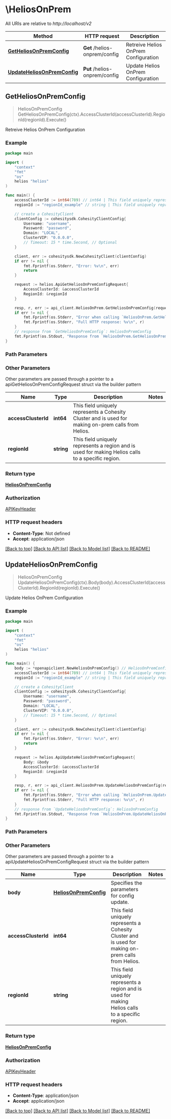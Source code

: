 # \HeliosOnPrem

All URIs are relative to *http://localhost/v2*

Method | HTTP request | Description
------------- | ------------- | -------------
[**GetHeliosOnPremConfig**](HeliosOnPrem.md#GetHeliosOnPremConfig) | **Get** /helios-onprem/config | Retreive Helios OnPrem Configuration
[**UpdateHeliosOnPremConfig**](HeliosOnPrem.md#UpdateHeliosOnPremConfig) | **Put** /helios-onprem/config | Update Helios OnPrem Configuration



## GetHeliosOnPremConfig

> HeliosOnPremConfig GetHeliosOnPremConfig(ctx).AccessClusterId(accessClusterId).RegionId(regionId).Execute()

Retreive Helios OnPrem Configuration



### Example

```go
package main

import (
    "context"
    "fmt"
    "os"
    helios "helios"
)

func main() {
    accessClusterId := int64(789) // int64 | This field uniquely represents a Cohesity Cluster and is used for making on-prem calls from Helios. (optional)
    regionId := "regionId_example" // string | This field uniquely represents a region and is used for making Helios calls to a specific region. (optional)

    // create a CohesityClient
    clientConfig := cohesitysdk.CohesityClientConfig{
        Username: "username",
        Password: "password",
        Domain: "LOCAL",
        ClusterVIP: "0.0.0.0",
        // Timeout: 15 * time.Second, // Optional 
    }

    client, err := cohesitysdk.NewCohesityClient(clientConfig)
    if err != nil {
        fmt.Fprintf(os.Stderr, "Error: %v\n", err)
        return
    }

    request := helios.ApiGetHeliosOnPremConfigRequest{
        AccessClusterId: &accessClusterId
        RegionId: &regionId
    }

    resp, r, err := api_client.HeliosOnPrem.GetHeliosOnPremConfig(request)
    if err != nil {
        fmt.Fprintf(os.Stderr, "Error when calling `HeliosOnPrem.GetHeliosOnPremConfig``: %v\n", err)
        fmt.Fprintf(os.Stderr, "Full HTTP response: %v\n", r)
    }
    // response from `GetHeliosOnPremConfig`: HeliosOnPremConfig
    fmt.Fprintf(os.Stdout, "Response from `HeliosOnPrem.GetHeliosOnPremConfig`: %v\n", resp)
}
```

### Path Parameters



### Other Parameters

Other parameters are passed through a pointer to a apiGetHeliosOnPremConfigRequest struct via the builder pattern


Name | Type | Description  | Notes
------------- | ------------- | ------------- | -------------
 **accessClusterId** | **int64** | This field uniquely represents a Cohesity Cluster and is used for making on-prem calls from Helios. | 
 **regionId** | **string** | This field uniquely represents a region and is used for making Helios calls to a specific region. | 

### Return type

[**HeliosOnPremConfig**](HeliosOnPremConfig.md)

### Authorization

[APIKeyHeader](../README.md#APIKeyHeader)

### HTTP request headers

- **Content-Type**: Not defined
- **Accept**: application/json

[[Back to top]](#) [[Back to API list]](../README.md#documentation-for-api-endpoints)
[[Back to Model list]](../README.md#documentation-for-models)
[[Back to README]](../README.md)


## UpdateHeliosOnPremConfig

> HeliosOnPremConfig UpdateHeliosOnPremConfig(ctx).Body(body).AccessClusterId(accessClusterId).RegionId(regionId).Execute()

Update Helios OnPrem Configuration



### Example

```go
package main

import (
    "context"
    "fmt"
    "os"
    helios "helios"
)

func main() {
    body := *openapiclient.NewHeliosOnPremConfig() // HeliosOnPremConfig | Specifies the parameters for config update.
    accessClusterId := int64(789) // int64 | This field uniquely represents a Cohesity Cluster and is used for making on-prem calls from Helios. (optional)
    regionId := "regionId_example" // string | This field uniquely represents a region and is used for making Helios calls to a specific region. (optional)

    // create a CohesityClient
    clientConfig := cohesitysdk.CohesityClientConfig{
        Username: "username",
        Password: "password",
        Domain: "LOCAL",
        ClusterVIP: "0.0.0.0",
        // Timeout: 15 * time.Second, // Optional 
    }

    client, err := cohesitysdk.NewCohesityClient(clientConfig)
    if err != nil {
        fmt.Fprintf(os.Stderr, "Error: %v\n", err)
        return
    }

    request := helios.ApiUpdateHeliosOnPremConfigRequest{
        Body: &body
        AccessClusterId: &accessClusterId
        RegionId: &regionId
    }

    resp, r, err := api_client.HeliosOnPrem.UpdateHeliosOnPremConfig(request)
    if err != nil {
        fmt.Fprintf(os.Stderr, "Error when calling `HeliosOnPrem.UpdateHeliosOnPremConfig``: %v\n", err)
        fmt.Fprintf(os.Stderr, "Full HTTP response: %v\n", r)
    }
    // response from `UpdateHeliosOnPremConfig`: HeliosOnPremConfig
    fmt.Fprintf(os.Stdout, "Response from `HeliosOnPrem.UpdateHeliosOnPremConfig`: %v\n", resp)
}
```

### Path Parameters



### Other Parameters

Other parameters are passed through a pointer to a apiUpdateHeliosOnPremConfigRequest struct via the builder pattern


Name | Type | Description  | Notes
------------- | ------------- | ------------- | -------------
 **body** | [**HeliosOnPremConfig**](HeliosOnPremConfig.md) | Specifies the parameters for config update. | 
 **accessClusterId** | **int64** | This field uniquely represents a Cohesity Cluster and is used for making on-prem calls from Helios. | 
 **regionId** | **string** | This field uniquely represents a region and is used for making Helios calls to a specific region. | 

### Return type

[**HeliosOnPremConfig**](HeliosOnPremConfig.md)

### Authorization

[APIKeyHeader](../README.md#APIKeyHeader)

### HTTP request headers

- **Content-Type**: application/json
- **Accept**: application/json

[[Back to top]](#) [[Back to API list]](../README.md#documentation-for-api-endpoints)
[[Back to Model list]](../README.md#documentation-for-models)
[[Back to README]](../README.md)

